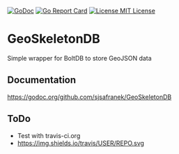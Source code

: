 [![GoDoc](https://godoc.org/github.com/sjsafranek/GeoSkeletonDB?status.png)](https://godoc.org/github.com/sjsafranek/GeoSkeletonDB)
[![Go Report Card](https://goreportcard.com/badge/github.com/sjsafranek/skeletondb)](https://goreportcard.com/report/github.com/sjsafranek/geoskeletondb)
[![License MIT License](https://img.shields.io/github/license/mashape/apistatus.svg)](http://sjsafranek.github.io/geoskeletondb/)

# GeoSkeletonDB
Simple wrapper for BoltDB to store GeoJSON data

## Documentation
https://godoc.org/github.com/sjsafranek/GeoSkeletonDB

## ToDo
 - Test with travis-ci.org
 - https://img.shields.io/travis/USER/REPO.svg